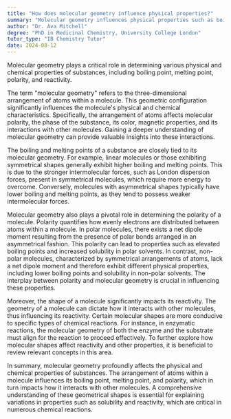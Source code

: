 ```yaml
---
title: "How does molecular geometry influence physical properties?"
summary: "Molecular geometry influences physical properties such as boiling point, melting point, polarity, and reactivity."
author: "Dr. Ava Mitchell"
degree: "PhD in Medicinal Chemistry, University College London"
tutor_type: "IB Chemistry Tutor"
date: 2024-08-12
---
```


Molecular geometry plays a critical role in determining various physical and chemical properties of substances, including boiling point, melting point, polarity, and reactivity.

The term "molecular geometry" refers to the three-dimensional arrangement of atoms within a molecule. This geometric configuration significantly influences the molecule's physical and chemical characteristics. Specifically, the arrangement of atoms affects molecular polarity, the phase of the substance, its color, magnetic properties, and its interactions with other molecules. Gaining a deeper understanding of molecular geometry can provide valuable insights into these interactions.

The boiling and melting points of a substance are closely tied to its molecular geometry. For example, linear molecules or those exhibiting symmetrical shapes generally exhibit higher boiling and melting points. This is due to the stronger intermolecular forces, such as London dispersion forces, present in symmetrical molecules, which require more energy to overcome. Conversely, molecules with asymmetrical shapes typically have lower boiling and melting points, as they tend to possess weaker intermolecular forces.

Molecular geometry also plays a pivotal role in determining the polarity of a molecule. Polarity quantifies how evenly electrons are distributed between atoms within a molecule. In polar molecules, there exists a net dipole moment resulting from the presence of polar bonds arranged in an asymmetrical fashion. This polarity can lead to properties such as elevated boiling points and increased solubility in polar solvents. In contrast, non-polar molecules, characterized by symmetrical arrangements of atoms, lack a net dipole moment and therefore exhibit different physical properties, including lower boiling points and solubility in non-polar solvents. The interplay between polarity and molecular geometry is crucial in influencing these properties.

Moreover, the shape of a molecule significantly impacts its reactivity. The geometry of a molecule can dictate how it interacts with other molecules, thus influencing its reactivity. Certain molecular shapes are more conducive to specific types of chemical reactions. For instance, in enzymatic reactions, the molecular geometry of both the enzyme and the substrate must align for the reaction to proceed effectively. To further explore how molecular shapes affect reactivity and other properties, it is beneficial to review relevant concepts in this area.

In summary, molecular geometry profoundly affects the physical and chemical properties of substances. The arrangement of atoms within a molecule influences its boiling point, melting point, and polarity, which in turn impacts how it interacts with other molecules. A comprehensive understanding of these geometrical shapes is essential for explaining variations in properties such as solubility and reactivity, which are critical in numerous chemical reactions.
    